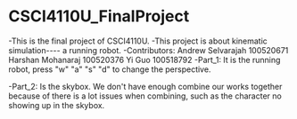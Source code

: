 # CSCI4110U_FinalProject
-This is the final project of CSCI4110U.
-This project is about kinematic simulation---- a running robot.
-Contributors: Andrew Selvarajah 100520671
               Harshan Mohanaraj 100520376
               Yi Guo            100518792
-Part_1: It is the running robot, press "w" "a" "s" "d" to change the perspective.

-Part_2: Is the skybox. We don't have enough combine our works together because of there is a lot issues when combining, such as the character no showing up in the skybox.
